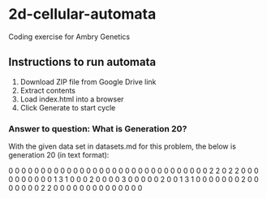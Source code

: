# 2d-cellular-automata
Coding exercise for Ambry Genetics

## Instructions to run automata
1. Download ZIP file from Google Drive link
2. Extract contents
3. Load index.html into a browser
4. Click Generate to start cycle

### Answer to question: What is Generation 20?
With the given data set in datasets.md for this problem, the below is generation 20 (in text format):

0 0 0 0 0 0 0 0 0 0
0 0 0 0 0 0 0 0 0 0
0 0 0 0 0 0 0 0 0 0
0 2 2 0 2 2 0 0 0 0
0 0 0 0 0 0 1 3 1 0
0 0 2 0 0 0 0 3 0 0
0 0 0 2 0 0 1 3 1 0
0 0 0 0 0 0 2 0 0 0
0 0 0 0 2 2 0 0 0 0
0 0 0 0 0 0 0 0 0 0